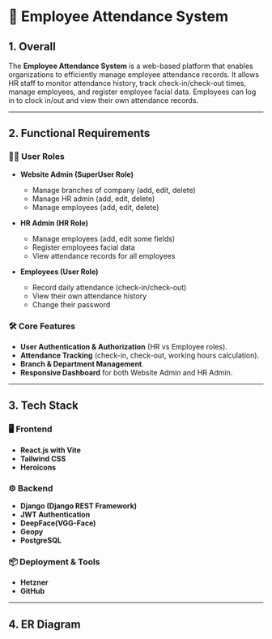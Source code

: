 # 📌 Employee Attendance System

## 1. Overall  
The **Employee Attendance System** is a web-based platform that enables organizations to efficiently manage employee attendance records. It allows HR staff to monitor attendance history, track check-in/check-out times, manage employees, and register employee facial data. Employees can log in to clock in/out and view their own attendance records. 

---

## 2. Functional Requirements  

### 👨‍💼 User Roles  
- **Website Admin (SuperUser Role)**  
  - Manage branches of company (add, edit, delete)
  - Manage HR admin (add, edit, delete) 
  - Manage employees (add, edit, delete)    
  
- **HR Admin (HR Role)**  
  - Manage employees (add, edit some fields)
  - Register employees facial data 
  - View attendance records for all employees 

- **Employees (User Role)**  
  - Record daily attendance (check-in/check-out)
  - View their own attendance history
  - Change their password

### 🛠 Core Features  
- **User Authentication & Authorization** (HR vs Employee roles).
- **Attendance Tracking** (check-in, check-out, working hours calculation).  
- **Branch & Department Management**.  
- **Responsive Dashboard** for both Website Admin and HR Admin.  

---

## 3. Tech Stack  

### 🖥️ Frontend  
- **React.js with Vite** 
- **Tailwind CSS** 
- **Heroicons** 

### ⚙️ Backend  
- **Django (Django REST Framework)**
- **JWT Authentication**
- **DeepFace(VGG-Face)**
- **Geopy**
- **PostgreSQL**
  
### 📦 Deployment & Tools  
- **Hetzner** 
- **GitHub** 

---

## 4. ER Diagram  


